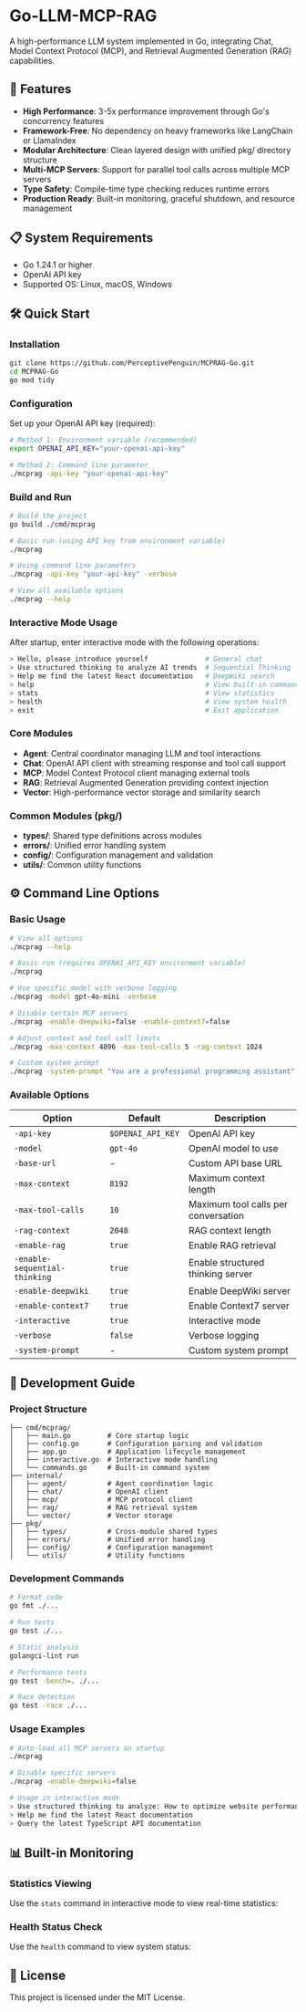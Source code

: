 # Go-LLM-MCP-RAG

A high-performance LLM system implemented in Go, integrating Chat, Model Context Protocol (MCP), and Retrieval Augmented Generation (RAG) capabilities.

## 🚀 Features

- **High Performance**: 3-5x performance improvement through Go's concurrency features
- **Framework-Free**: No dependency on heavy frameworks like LangChain or LlamaIndex
- **Modular Architecture**: Clean layered design with unified pkg/ directory structure
- **Multi-MCP Servers**: Support for parallel tool calls across multiple MCP servers
- **Type Safety**: Compile-time type checking reduces runtime errors
- **Production Ready**: Built-in monitoring, graceful shutdown, and resource management

## 📋 System Requirements

- Go 1.24.1 or higher
- OpenAI API key
- Supported OS: Linux, macOS, Windows

## 🛠️ Quick Start

### Installation

```bash
git clone https://github.com/PerceptivePenguin/MCPRAG-Go.git
cd MCPRAG-Go
go mod tidy
```

### Configuration

Set up your OpenAI API key (required):

```bash
# Method 1: Environment variable (recommended)
export OPENAI_API_KEY="your-openai-api-key"

# Method 2: Command line parameter
./mcprag -api-key "your-openai-api-key"
```

### Build and Run

```bash
# Build the project
go build ./cmd/mcprag

# Basic run (using API key from environment variable)
./mcprag

# Using command line parameters
./mcprag -api-key "your-api-key" -verbose

# View all available options
./mcprag --help
```

### Interactive Mode Usage

After startup, enter interactive mode with the following operations:

```bash
> Hello, please introduce yourself              # General chat
> Use structured thinking to analyze AI trends  # Sequential Thinking
> Help me find the latest React documentation   # DeepWiki search
> help                                          # View built-in commands
> stats                                         # View statistics
> health                                        # View system health
> exit                                          # Exit application
```

### Core Modules

- **Agent**: Central coordinator managing LLM and tool interactions
- **Chat**: OpenAI API client with streaming response and tool call support
- **MCP**: Model Context Protocol client managing external tools
- **RAG**: Retrieval Augmented Generation providing context injection
- **Vector**: High-performance vector storage and similarity search

### Common Modules (pkg/)

- **types/**: Shared type definitions across modules
- **errors/**: Unified error handling system
- **config/**: Configuration management and validation
- **utils/**: Common utility functions

## ⚙️ Command Line Options

### Basic Usage

```bash
# View all options
./mcprag --help

# Basic run (requires OPENAI_API_KEY environment variable)
./mcprag

# Use specific model with verbose logging
./mcprag -model gpt-4o-mini -verbose

# Disable certain MCP servers
./mcprag -enable-deepwiki=false -enable-context7=false

# Adjust context and tool call limits
./mcprag -max-context 4096 -max-tool-calls 5 -rag-context 1024

# Custom system prompt
./mcprag -system-prompt "You are a professional programming assistant"
```

### Available Options

| Option | Default | Description |
|--------|---------|-------------|
| `-api-key` | `$OPENAI_API_KEY` | OpenAI API key |
| `-model` | `gpt-4o` | OpenAI model to use |
| `-base-url` | - | Custom API base URL |
| `-max-context` | `8192` | Maximum context length |
| `-max-tool-calls` | `10` | Maximum tool calls per conversation |
| `-rag-context` | `2048` | RAG context length |
| `-enable-rag` | `true` | Enable RAG retrieval |
| `-enable-sequential-thinking` | `true` | Enable structured thinking server |
| `-enable-deepwiki` | `true` | Enable DeepWiki server |
| `-enable-context7` | `true` | Enable Context7 server |
| `-interactive` | `true` | Interactive mode |
| `-verbose` | `false` | Verbose logging |
| `-system-prompt` | - | Custom system prompt |

## 🔧 Development Guide

### Project Structure

```
├── cmd/mcprag/
│   ├── main.go         # Core startup logic
│   ├── config.go       # Configuration parsing and validation
│   ├── app.go          # Application lifecycle management
│   ├── interactive.go  # Interactive mode handling
│   └── commands.go     # Built-in command system
├── internal/
│   ├── agent/          # Agent coordination logic
│   ├── chat/           # OpenAI client
│   ├── mcp/            # MCP protocol client
│   ├── rag/            # RAG retrieval system
│   └── vector/         # Vector storage
├── pkg/
│   ├── types/          # Cross-module shared types
│   ├── errors/         # Unified error handling
│   ├── config/         # Configuration management
│   └── utils/          # Utility functions
```

### Development Commands

```bash
# Format code
go fmt ./...

# Run tests
go test ./...

# Static analysis
golangci-lint run

# Performance tests
go test -bench=. ./...

# Race detection
go test -race ./...
```

### Usage Examples

```bash
# Auto-load all MCP servers on startup
./mcprag

# Disable specific servers
./mcprag -enable-deepwiki=false

# Usage in interactive mode
> Use structured thinking to analyze: How to optimize website performance?  # Sequential Thinking
> Help me find the latest React documentation                              # DeepWiki
> Query the latest TypeScript API documentation                           # Context7
```

## 📊 Built-in Monitoring

### Statistics Viewing

Use the `stats` command in interactive mode to view real-time statistics:

### Health Status Check

Use the `health` command to view system status:

## 📝 License

This project is licensed under the MIT License.